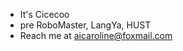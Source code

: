 - It's Cicecoo
- pre RoboMaster, LangYa, HUST
- Reach me at aicaroline@foxmail.com
<!---
Cicecoo/Cicecoo is a ✨ special ✨ repository because its `README.md` (this file) appears on your GitHub profile.
You can click the Preview link to take a look at your changes.
--->
